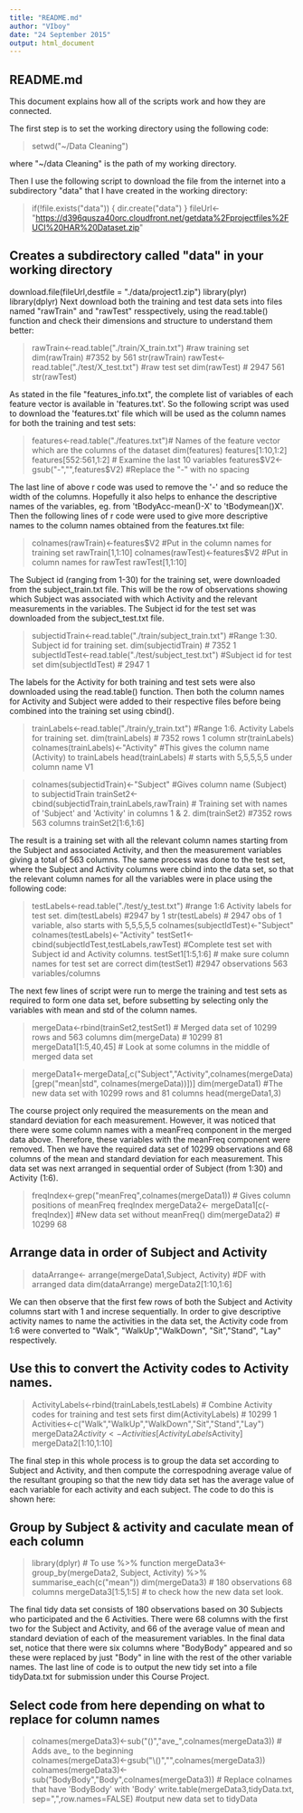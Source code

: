 ```yaml
---
title: "README.md"
author: "VIboy"
date: "24 September 2015"
output: html_document
---
```


## README.md

This document explains how all of the scripts work and how they are connected.

The first step is to set the working directory using the following code:

> setwd("~/Data Cleaning")

where "~/data Cleaning" is the path of my working directory.

Then I use the following script to download the file from the internet into a subdirectory "data" that I have created in the working directory:

> if(!file.exists("data")) {
  dir.create("data")
} 
fileUrl<-"https://d396qusza40orc.cloudfront.net/getdata%2Fprojectfiles%2FUCI%20HAR%20Dataset.zip"
## Creates a subdirectory called "data" in your working directory
download.file(fileUrl,destfile = "./data/project1.zip")
library(plyr)
library(dplyr)
Next download both the training and test data sets into files named "rawTrain" and "rawTest" resspectively, using the read.table() function and check their dimensions and structure to understand them better:

> rawTrain<-read.table("./train/X_train.txt") #raw training set
dim(rawTrain) #7352  by 561
str(rawTrain)
rawTest<-read.table("./test/X_test.txt") #raw test set
dim(rawTest) # 2947 561
str(rawTest)

As stated in the file "features_info.txt", the complete list of variables of each feature vector is available in 'features.txt'. So the following script was used to download the 'features.txt' file  which will be used as the column names for both the training and test sets:

> features<-read.table("./features.txt")# Names of the feature vector which are the columns of the dataset
dim(features)
features[1:10,1:2]
features[552:561,1:2] # Examine the last 10 variables
features$V2<-gsub("-","",features$V2) #Replace the "-" with no spacing

The last line of above r code was used to remove the '-' and so reduce the width of the columns. Hopefully it also helps to enhance the descriptive names of the variables, eg. from 'tBodyAcc-mean()-X' to 'tBodymean()X'. 
Then the following lines of r code were used to give more descriptive names to the column names obtained from the features.txt file:

> colnames(rawTrain)<-features$V2 #Put in the column names for training set
rawTrain[1,1:10]
colnames(rawTest)<-features$V2 #Put in column names for rawTest
rawTest[1,1:10]

The Subject id (ranging from 1-30) for the training set, were downloaded from the subject_train.txt file. This will be the row of observations showing which Subject was associated with which Activity and the relevant measurements in the variables. The Subject id for the test set was downloaded from the subject_test.txt file.

> subjectidTrain<-read.table("./train/subject_train.txt") #Range 1:30. Subject id for training set.
dim(subjectidTrain) # 7352 1
subjectIdTest<-read.table("./test/subject_test.txt") #Subject id for test set
dim(subjectIdTest) # 2947 1

The labels for the Activity for both training and test sets were also downloaded using the read.table() function. Then both the column names for Activity and Subject were added to their respective files before being combined into the training set using cbind().

> trainLabels<-read.table("./train/y_train.txt") #Range 1:6. Activity Labels for training set.
dim(trainLabels) # 7352 rows 1 column
str(trainLabels)
colnames(trainLabels)<-"Activity" #This gives the column name (Activity) to trainLabels
head(trainLabels) # starts with 5,5,5,5,5 under column name V1

> colnames(subjectidTrain)<-"Subject" #Gives column name (Subject) to subjectidTrain
trainSet2<-cbind(subjectidTrain,trainLabels,rawTrain) # Training set with names of 'Subject' and 'Activity' in columns 1 & 2.
dim(trainSet2) #7352 rows  563 columns
trainSet2[1:6,1:6]

The result is a training set with all the relevant column names starting from the Subject and associated Activity, and then the measurement variables giving a total of 563 columns.
The same process was done to the test set, where the Subject and Activity columns were cbind into the data set, so that the relevant column names for all the variables were in place using the following code:

> testLabels<-read.table("./test/y_test.txt") #range 1:6 Activity labels for test set.
dim(testLabels) #2947 by 1
str(testLabels) # 2947 obs of 1 variable, also starts with 5,5,5,5,5
colnames(subjectIdTest)<-"Subject"
colnames(testLabels)<-"Activity"
testSet1<-cbind(subjectIdTest,testLabels,rawTest) #Complete test set with Subject id and Activity columns.
testSet1[1:5,1:6] # make sure column names for test set are correct
dim(testSet1) #2947 observations  563 variables/columns

The next few lines of script were run to merge the training and test sets as required to form one data set, before subsetting by selecting only the variables with mean and std of the column names.

> mergeData<-rbind(trainSet2,testSet1) # Merged data set of 10299 rows and 563 columns
dim(mergeData) # 10299 81
mergeData1[1:5,40,45] # Look at some columns in the middle of merged data set

> mergeData1<-mergeData[,c("Subject","Activity",colnames(mergeData)[grep("mean|std", colnames(mergeData))])]
dim(mergeData1) #The new data set with 10299 rows and 81 columns
head(mergeData1,3)


The course project only required the measurements on the mean and standard deviation for each measurement. However, it was noticed that there were some column names with a meanFreq component in the merged data above. Therefore, these variables with the meanFreq component were removed. Then we have the required data set of 10299 observations and 68 columns of the mean and standard deviation for each measurement. This data set was next arranged in sequential order of Subject (from 1:30) and Activity (1:6).

> freqIndex<-grep("meanFreq",colnames(mergeData1)) # Gives column positions of meanFreq 
freqIndex
mergeData2<- mergeData1[c(-freqIndex)] #New data set without meanFreq()
dim(mergeData2) # 10299 68

## Arrange data in order of Subject and Activity
> dataArrange<- arrange(mergeData1,Subject, Activity) #DF with arranged data
dim(dataArrange)
mergeData2[1:10,1:6]

We can then observe that the first few rows of both the Subject and Activity columns start with 1 and increse sequentially.
In order to give descriptive activity names to name the activities in the data set, the Activity code from 1:6 were converted to "Walk", "WalkUp","WalkDown", "Sit","Stand", "Lay" respectively.

## Use this to convert the Activity codes to Activity names.
> ActivityLabels<-rbind(trainLabels,testLabels) # Combine Activity codes for training and test sets first
dim(ActivityLabels) # 10299 1
Activities<-c("Walk","WalkUp","WalkDown","Sit","Stand","Lay")
mergeData2$Activity<-Activities[ActivityLabels$Activity]
mergeData2[1:10,1:10]

The final step in this whole process is to group the data set according to Subject and Activity, and then compute the correspodning average value of the resultant grouping so that the new tidy data set has the average value of each variable for each activity and each subject. The code to do this is shown here:

## Group by Subject & activity and caculate mean of each column
> library(dplyr) # To use %>% function
mergeData3<-group_by(mergeData2, Subject, Activity) %>% summarise_each(c("mean"))
dim(mergeData3) # 180 observations 68 columns
mergeData3[1:5,1:5] # to check how the new data set look.

The final tidy data set consists of 180 observations based on 30 Subjects who participated and the 6 Activities. There were 68 columns with the first two for the Subject and Activity, and 66 of the average value of mean and standard deviation of each of the measurement variables.
In the final data set, notice that there were six columns where "BodyBody" appeared and so these were replaced by just "Body" in line with the rest of the other variable names. The last line of code is to output the new tidy set into a file tidyData.txt for submission under this Course Project.

## Select code from here depending on what to replace for column names
> colnames(mergeData3)<-sub("()","ave_",colnames(mergeData3)) # Adds ave_ to the beginning  
colnames(mergeData3)<-gsub("\\()","",colnames(mergeData3))
colnames(mergeData3)<-sub("BodyBody","Body",colnames(mergeData3)) # Replace colnames that have 'BodyBody' with 'Body'
write.table(mergeData3,tidyData.txt, sep=",",row.names=FALSE) #output new data set to tidyData

